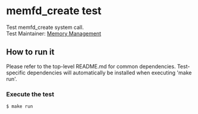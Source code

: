 # memfd_create test
Test memfd_create system call. \
Test Maintainer: [Memory Management](mailto:mm-qe@redhat.com)

## How to run it
Please refer to the top-level README.md for common dependencies. Test-specific dependencies will automatically be installed when executing 'make run'.

### Execute the test
```bash
$ make run
```
